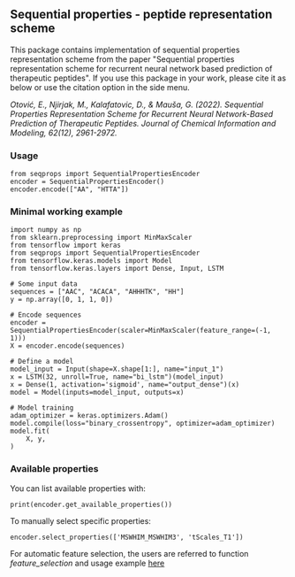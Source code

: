 ## Sequential properties - peptide representation scheme
This package contains implementation of sequential properties representation scheme from the paper "Sequential properties representation scheme for recurrent neural network based prediction of therapeutic peptides". If you use this package in your work, please cite it as below or use the citation option in the side menu.

*Otović, E., Njirjak, M., Kalafatovic, D., & Mauša, G. (2022). Sequential Properties Representation Scheme for Recurrent Neural Network-Based Prediction of Therapeutic Peptides. Journal of Chemical Information and Modeling, 62(12), 2961-2972.*

### Usage
````
from seqprops import SequentialPropertiesEncoder
encoder = SequentialPropertiesEncoder()
encoder.encode(["AA", "HTTA"])
````

### Minimal working example
````
import numpy as np
from sklearn.preprocessing import MinMaxScaler
from tensorflow import keras
from seqprops import SequentialPropertiesEncoder
from tensorflow.keras.models import Model
from tensorflow.keras.layers import Dense, Input, LSTM

# Some input data
sequences = ["AAC", "ACACA", "AHHHTK", "HH"]
y = np.array([0, 1, 1, 0])

# Encode sequences
encoder = SequentialPropertiesEncoder(scaler=MinMaxScaler(feature_range=(-1, 1)))
X = encoder.encode(sequences)

# Define a model
model_input = Input(shape=X.shape[1:], name="input_1")
x = LSTM(32, unroll=True, name="bi_lstm")(model_input)
x = Dense(1, activation='sigmoid', name="output_dense")(x)
model = Model(inputs=model_input, outputs=x)

# Model training
adam_optimizer = keras.optimizers.Adam()
model.compile(loss="binary_crossentropy", optimizer=adam_optimizer)
model.fit(
    X, y, 
)
````

### Available properties
You can list available properties with:
````
print(encoder.get_available_properties())
````

To manually select specific properties:
````
encoder.select_properties(['MSWHIM_MSWHIM3', 'tScales_T1'])
````

For automatic feature selection, the users are referred to function <em>feature_selection</em> and usage example [here](https://github.com/eotovic/seqprops_therapeutic)